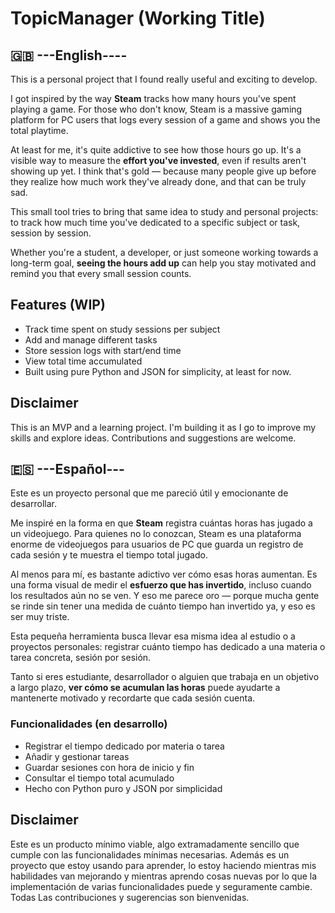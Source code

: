 # TopicManager (Working Title)

## 🇬🇧 ---English----

This is a personal project that I found really useful and exciting to develop.

I got inspired by the way **Steam** tracks how many hours you've spent playing a game. For those who don't know, Steam is a massive gaming platform for PC users that logs every session of a game and shows you the total playtime.

At least for me, it's quite addictive to see how those hours go up. It's a visible way to measure the **effort you've invested**, even if results aren't showing up yet. I think that's gold — because many people give up before they realize how much work they've already done, and that can be truly sad.

This small tool tries to bring that same idea to study and personal projects: to track how much time you've dedicated to a specific subject or task, session by session.

Whether you're a student, a developer, or just someone working towards a long-term goal, **seeing the hours add up** can help you stay motivated and remind you that every small session counts.

## Features (WIP)

- Track time spent on study sessions per subject
- Add and manage different tasks
- Store session logs with start/end time
- View total time accumulated
- Built using pure Python and JSON for simplicity, at least for now.

## Disclaimer

This is an MVP and a learning project. I'm building it as I go to improve my skills and explore ideas. Contributions and suggestions are welcome.

## 🇪🇸 ---Español---

Este es un proyecto personal que me pareció útil y emocionante de desarrollar.

Me inspiré en la forma en que **Steam** registra cuántas horas has jugado a un videojuego. Para quienes no lo conozcan, Steam es una plataforma enorme de videojuegos para usuarios de PC que guarda un registro de cada sesión y te muestra el tiempo total jugado.

Al menos para mí, es bastante adictivo ver cómo esas horas aumentan. Es una forma visual de medir el **esfuerzo que has invertido**, incluso cuando los resultados aún no se ven. Y eso me parece oro — porque mucha gente se rinde sin tener una medida de cuánto tiempo han invertido ya, y eso es ser muy triste.

Esta pequeña herramienta busca llevar esa misma idea al estudio o a proyectos personales: registrar cuánto tiempo has dedicado a una materia o tarea concreta, sesión por sesión.

Tanto si eres estudiante, desarrollador o alguien que trabaja en un objetivo a largo plazo, **ver cómo se acumulan las horas** puede ayudarte a mantenerte motivado y recordarte que cada sesión cuenta.

### Funcionalidades (en desarrollo)

- Registrar el tiempo dedicado por materia o tarea
- Añadir y gestionar tareas
- Guardar sesiones con hora de inicio y fin
- Consultar el tiempo total acumulado
- Hecho con Python puro y JSON por simplicidad

## Disclaimer

Este es un producto mínimo viable, algo extramadamente sencillo que cumple con las funcionalidades mínimas necesarias. Además es un proyecto que estoy usando para aprender, lo
estoy haciendo mientras mis habilidades van mejorando y mientras aprendo cosas nuevas por lo que la implementación de varias funcionalidades puede y seguramente cambie. Todas
Las contribuciones y sugerencias son bienvenidas.
